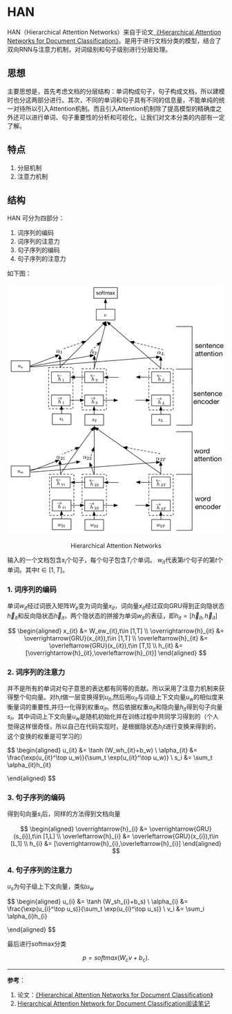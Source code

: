 # HAN 

HAN（Hierarchical Attention Networks）来自于论文[《Hierarchical Attention Networks for Document Classification》](https://www.cs.cmu.edu/~./hovy/papers/16HLT-hierarchical-attention-networks.pdf)。是用于进行文档分类的模型，结合了双向RNN与注意力机制，对词级别和句子级别进行分层处理。

## 思想

主要思想是，首先考虑文档的分层结构：单词构成句子，句子构成文档，所以建模时也分这两部分进行。其次，不同的单词和句子具有不同的信息量，不能单纯的统一对待所以引入Attention机制。而且引入Attention机制除了提高模型的精确度之外还可以进行单词、句子重要性的分析和可视化，让我们对文本分类的内部有一定了解。

## 特点
1. 分层机制
2. 注意力机制

## 结构

HAN 可分为四部分：

1. 词序列的编码
2. 词序列的注意力
3. 句子序列的编码
4. 句子序列的注意力

如下图：

![Hierarchical Attention Networks](/assets/images/han/HAN.png)
<center>Hierarchical Attention Networks</center>

输入的一个文档包含$s_i$个句子，每个句子包含$T_i$个单词。
$w_{it}$代表第$i$个句子的第$t$个单词。其中$t \in [1,T]$。

### 1. 词序列的编码

单词$w_{it}$经过词嵌入矩阵$W_e$变为词向量$x_{it}$，词向量$x_{it}$经过双向GRU得到正向隐状态$\overrightarrow{h}_{it}$和反向隐状态$\overleftarrow{h}_{it}$，两个隐状态的拼接为单词$w_{it}$的表征，即$h_{it} = [\overrightarrow{h}_{it},\overleftarrow{h}_{it}]$

$$
\begin{aligned}
x_{it} &= W_ew_{it},t\in [1,T] \\
\overrightarrow{h}_{it} &= \overrightarrow{GRU}(x_{it}),t\in [1,T] \\
\overleftarrow{h}_{it} &= \overleftarrow{GRU}(x_{it}),t\in [T,1] \\
h_{it} &= [\overrightarrow{h}_{it},\overleftarrow{h}_{it}]
\end{aligned}
$$

### 2. 词序列的注意力

并不是所有的单词对句子意思的表达都有同等的贡献。所以采用了注意力机制来获得整个句向量。对$h_it$做一层变换得到$u_{it}$,然后用$u_{it}$与词级上下文向量$u_w$的相似度来衡量词的重要性,并归一化得到权重$\alpha_{it}$。然后依据权重$\alpha_{it}$和隐向量$h_{it}$得到句子向量$s_i$。其中词词上下文向量$u_{w}$是随机初始化并在训练过程中共同学习得到的（个人觉得这样很奇怪，所以自己在代码实现时，是根据隐状态$h_it$进行变换来得到的，这个变换的权重是可学习的）

$$
\begin{aligned}
u_{it} &= \tanh (W_wh_{it}+b_w) \\
\alpha_{it} &= \frac{\exp(u_{it}^\top u_w)}{\sum_t \exp(u_{it}^\top u_w)} \\
s_i &= \sum_t \alpha_{it}h_{it}

\end{aligned}
$$

### 3. 句子序列的编码

得到句向量$s_i$后，同样的方法得到文档向量

$$
\begin{aligned}
\overrightarrow{h}_{i} &= \overrightarrow{GRU}(s_{i}),t\in [1,L] \\
\overleftarrow{h}_{i} &= \overleftarrow{GRU}(x_{i}),t\in [L,1] \\
h_{i} &= [\overrightarrow{h}_{i},\overleftarrow{h}_{i}]
\end{aligned}
$$

### 4. 句子序列的注意力

$u_s$为句子级上下文向量，类似$u_w$

$$
\begin{aligned}
u_{i} &= \tanh (W_sh_{i}+b_s) \\
\alpha_{i} &= \frac{\exp(u_{i}^\top u_s)}{\sum_t \exp(u_{i}^\top u_s)} \\
v_i &= \sum_i \alpha_{i}h_{i}

\end{aligned}
$$

最后进行softmax分类

$$
p = softmax(W_cv + b_c).
$$


---
**参考**： 
1. 论文：[《Hierarchical Attention Networks for Document Classification》](https://www.cs.cmu.edu/~./hovy/papers/16HLT-hierarchical-attention-networks.pdf)
2. [Hierarchical Attention Network for Document Classification阅读笔记](https://blog.csdn.net/liuchonge/article/details/73610734)